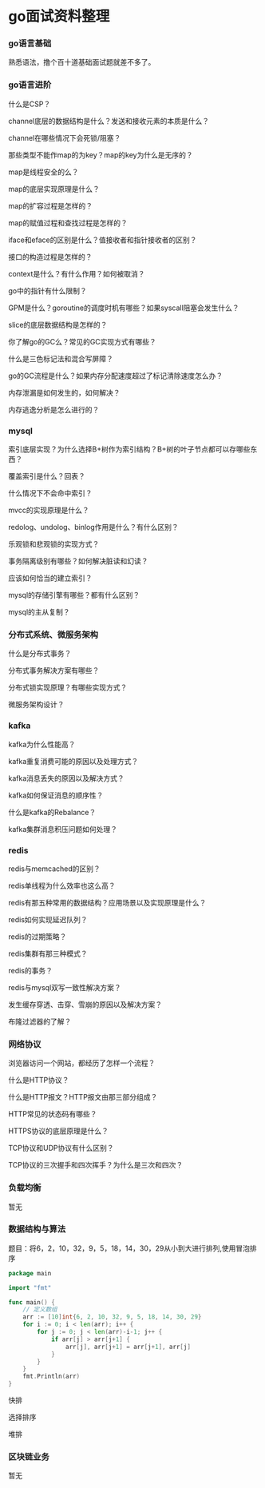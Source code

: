 # go面试资料整理

### go语言基础
熟悉语法，撸个百十道基础面试题就差不多了。

### go语言进阶
什么是CSP？

channel底层的数据结构是什么？发送和接收元素的本质是什么？

channel在哪些情况下会死锁/阻塞？

那些类型不能作map的为key？map的key为什么是无序的？

map是线程安全的么？

map的底层实现原理是什么？

map的扩容过程是怎样的？

map的赋值过程和查找过程是怎样的？

iface和eface的区别是什么？值接收者和指针接收者的区别？

接口的构造过程是怎样的？

context是什么？有什么作用？如何被取消？

go中的指针有什么限制？

GPM是什么？goroutine的调度时机有哪些？如果syscall阻塞会发生什么？

slice的底层数据结构是怎样的？

你了解go的GC么？常见的GC实现方式有哪些？

什么是三色标记法和混合写屏障？

go的GC流程是什么？如果内存分配速度超过了标记清除速度怎么办？

内存泄漏是如何发生的，如何解决？

内存逃逸分析是怎么进行的？

### mysql
索引底层实现？为什么选择B+树作为索引结构？B+树的叶子节点都可以存哪些东西？

覆盖索引是什么？回表？

什么情况下不会命中索引？

mvcc的实现原理是什么？

redolog、undolog、binlog作用是什么？有什么区别？

乐观锁和悲观锁的实现方式？

事务隔离级别有哪些？如何解决脏读和幻读？

应该如何恰当的建立索引？

mysql的存储引擎有哪些？都有什么区别？

mysql的主从复制？

### 分布式系统、微服务架构
什么是分布式事务？

分布式事务解决方案有哪些？

分布式锁实现原理？有哪些实现方式？

微服务架构设计？

### kafka
kafka为什么性能高？

kafka重复消费可能的原因以及处理方式？

kafka消息丢失的原因以及解决方式？

kafka如何保证消息的顺序性？

什么是kafka的Rebalance？

kafka集群消息积压问题如何处理？

### redis
redis与memcached的区别？

redis单线程为什么效率也这么高？

redis有那五种常用的数据结构？应用场景以及实现原理是什么？

redis如何实现延迟队列？

redis的过期策略？

redis集群有那三种模式？

redis的事务？

redis与mysql双写一致性解决方案？

发生缓存穿透、击穿、雪崩的原因以及解决方案？

布隆过滤器的了解？

### 网络协议
浏览器访问一个网站，都经历了怎样一个流程？

什么是HTTP协议？

什么是HTTP报文？HTTP报文由那三部分组成？

HTTP常见的状态码有哪些？

HTTPS协议的底层原理是什么？

TCP协议和UDP协议有什么区别？

TCP协议的三次握手和四次挥手？为什么是三次和四次？

### 负载均衡
暂无

### 数据结构与算法
题目：将6，2，10，32，9，5，18，14，30，29从小到大进行排列,使用冒泡排序
```go
package main

import "fmt"

func main() {
    // 定义数组
    arr := [10]int{6, 2, 10, 32, 9, 5, 18, 14, 30, 29}
    for i := 0; i < len(arr); i++ {
        for j := 0; j < len(arr)-i-1; j++ {
            if arr[j] > arr[j+1] {
                arr[j], arr[j+1] = arr[j+1], arr[j]
            }
        }
    }
    fmt.Println(arr)
}
```

快排

选择排序

堆排

### 区块链业务
暂无